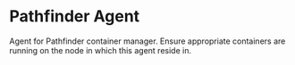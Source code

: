# Pathfinder Agent

Agent for Pathfinder container manager. Ensure appropriate containers are running on the node in which this agent reside in.
